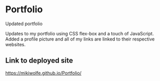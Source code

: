 # Portfolio
Updated portfolio

Updates to my portfolio using CSS flex-box and a touch of JavaScript.  Added a profile picture and all of my links are linked to their respective websites. 

## Link to deployed site
https://mikiwolfe.github.io/Portfolio/